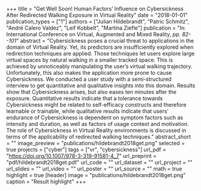 +++
title = "Get Well Soon! Human Factors’ Influence on Cybersickness After Redirected Walking Exposure in Virtual Reality"
date = "2018-01-01"
publication_types = ["1"]
authors = ["Julian Hildebrandt", "Patric Schmitz", "André Calero Valdez", "Leif Kobbelt", "Martina Ziefle"]
publication = "In: International Conference on Virtual, Augmented and Mixed Reality, _pp. 82--101_"
abstract = "Cybersickness poses a crucial threat to applications in the domain of Virtual Reality. Yet, its predictors are insufficiently explored when redirection techniques are applied. Those techniques let users explore large virtual spaces by natural walking in a smaller tracked space. This is achieved by unnoticeably manipulating the user’s virtual walking trajectory. Unfortunately, this also makes the application more prone to cause Cybersickness. We conducted a user study with a semi-structured interview to get quantitative and qualitative insights into this domain. Results show that Cybersickness arises, but also eases ten minutes after the exposure. Quantitative results indicate that a tolerance towards Cybersickness might be related to self-efficacy constructs and therefore learnable or trainable, while qualitative results indicate that users’ endurance of Cybersickness is dependent on symptom factors such as intensity and duration, as well as factors of usage context and motivation. The role of Cybersickness in Virtual Reality environments is discussed in terms of the applicability of redirected walking techniques."
abstract_short = ""
image_preview = "publications/hildebrandt2018get.png"
selected = true
projects = ["cyber"]
tags = ["vr", "cybersickness"]
url_pdf = "https://doi.org/10.1007/978-3-319-91581-4_7"
url_preprint = "pdf/hildebrandt2018get.pdf"
url_code = ""
url_dataset = ""
url_project = ""
url_slides = ""
url_video = ""
url_poster = ""
url_source = ""
math = true
highlight = true
[header]
image = "publications/hildebrandt2018get.png"
caption = "Result highlight"
+++
